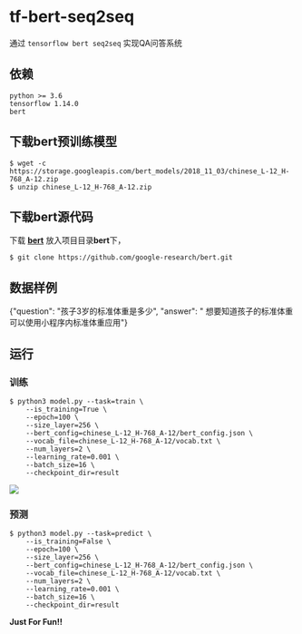 
# tf-bert-seq2seq

通过 `tensorflow bert seq2seq` 实现QA问答系统

## 依赖

    python >= 3.6
    tensorflow 1.14.0
    bert


## 下载bert预训练模型

    $ wget -c https://storage.googleapis.com/bert_models/2018_11_03/chinese_L-12_H-768_A-12.zip
    $ unzip chinese_L-12_H-768_A-12.zip 
    

## 下载bert源代码
下载 [**bert**](https://github.com/google-research/bert) 放入项目目录**bert**下，

    $ git clone https://github.com/google-research/bert.git
    
## 数据样例

{"question": "孩子3岁的标准体重是多少", "answer": " 想要知道孩子的标准体重可以使用小程序内标准体重应用"}


## 运行

### 训练

    $ python3 model.py --task=train \
        --is_training=True \
        --epoch=100 \
        --size_layer=256 \
        --bert_config=chinese_L-12_H-768_A-12/bert_config.json \
        --vocab_file=chinese_L-12_H-768_A-12/vocab.txt \
        --num_layers=2 \
        --learning_rate=0.001 \
        --batch_size=16 \
        --checkpoint_dir=result





![](media/15744775485612.jpg)

### 预测

    $ python3 model.py --task=predict \
        --is_training=False \
        --epoch=100 \
        --size_layer=256 \
        --bert_config=chinese_L-12_H-768_A-12/bert_config.json \
        --vocab_file=chinese_L-12_H-768_A-12/vocab.txt \
        --num_layers=2 \
        --learning_rate=0.001 \
        --batch_size=16 \
        --checkpoint_dir=result


**Just For Fun!!**

